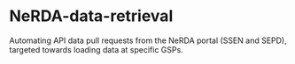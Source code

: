 # NeRDA-data-retrieval
Automating API data pull requests from the NeRDA portal (SSEN and SEPD), targeted towards loading data at specific GSPs.
